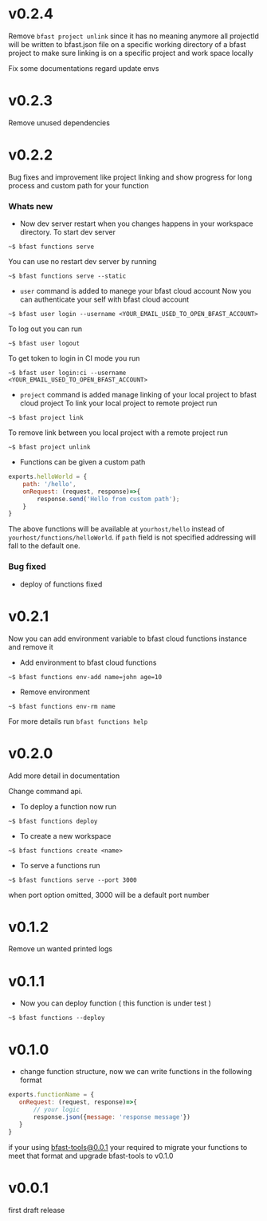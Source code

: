 # v0.2.4

Remove `bfast project unlink` since it has no meaning anymore all projectId will be written to bfast.json file
on a specific working directory of a bfast project to make sure linking is on a specific project and work space locally

Fix some documentations regard update envs

# v0.2.3

Remove unused dependencies

# v0.2.2

Bug fixes and improvement like project linking and show progress for long process and custom path for your function

### Whats new

* Now dev server restart when you changes happens in your workspace directory. 
To start dev server
```shell script
~$ bfast functions serve
```
You can use no restart dev server by running
```shell script
~$ bfast functions serve --static
```
* `user` command is added to manege your bfast cloud account
Now you can authenticate your self with bfast cloud account
```shell script
~$ bfast user login --username <YOUR_EMAIL_USED_TO_OPEN_BFAST_ACCOUNT>
```

To log out you can run 
```shell script
~$ bfast user logout
```

To get token to login in CI mode you run

```shell script
~$ bfast user login:ci --username <YOUR_EMAIL_USED_TO_OPEN_BFAST_ACCOUNT>
```

* `project` command is added manage linking of your local project to bfast cloud project
To link your local project to remote project run
```shell script
~$ bfast project link
```

To remove link between you local project with a remote project run
```shell script
~$ bfast project unlink
```

* Functions can be given a custom path 
```javascript
exports.helloWorld = {
    path: '/hello',
    onRequest: (request, response)=>{
        response.send('Hello from custom path');
    }   
}
```
The above functions will be available at `yourhost/hello` instead of `yourhost/functions/helloWorld`. if `path` field 
is not specified addressing will fall to the default one.

### Bug fixed

* deploy of functions fixed

# v0.2.1

Now you can add environment variable to bfast cloud functions instance and remove it

* Add environment to bfast cloud functions
```shell script
~$ bfast functions env-add name=john age=10
```

* Remove environment
```shell script
~$ bfast functions env-rm name
```

For more details run `bfast functions help`

# v0.2.0

Add more detail in documentation

Change command api.

* To deploy a function now run 
```shell script
~$ bfast functions deploy
```

* To create a new workspace
```shell script
~$ bfast functions create <name>
```

* To serve a functions run 
```shell script
~$ bfast functions serve --port 3000
```
when port option omitted, 3000 will be a default port number

# v0.1.2 

Remove un wanted printed logs

# v0.1.1

* Now you can deploy function ( this function is under test )

```shell script
~$ bfast functions --deploy
```

# v0.1.0
 * change function structure, now we can write functions in the following format
 ```javascript
exports.functionName = {
    onRequest: (request, response)=>{
        // your logic
        response.json({message: 'response message'})
    }
}

```

if your using bfast-tools@0.0.1 your required to migrate your functions to meet that format and 
upgrade bfast-tools to v0.1.0

# v0.0.1
first draft release

